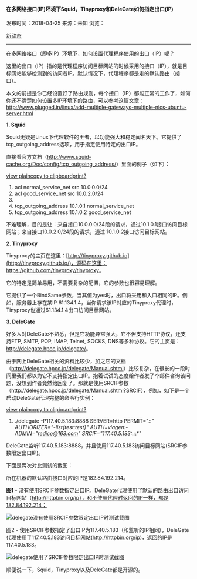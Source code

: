 #### 在多网络接口(IP)环境下Squid，Tinyproxy和DeleGate如何指定出口(IP)

发布时间：2018-04-25 来源：未知 浏览：

[新动态](http://weibo.com/u/5581662372)

------

在多网络接口（即多IP）环境下，如何设置代理程序使用的出口（IP）呢？

这里的出口（IP）指的是代理程序访问目标网站的时候采用的接口（IP），就是目标网站能够检测到的访问者IP。默认情况下，代理程序都是走的默认路由（接口）。

本文的前提是你已经设置好了路由规则，每个接口（IP）都能正常的工作了，如何你还不清楚如何设置多IP环境下的路由，可以参考这篇文章：<http://www.plugged.in/linux/add-multiple-gateways-multiple-nics-ubuntu-server.html>

**1. Squid**

Squid无疑是Linux下代理软件的王者，以功能强大和稳定闻名天下。它提供了tcp_outgoing_address选项，用于指定使用特定的出口IP。

直接看官方文档（<http://www.squid-cache.org/Doc/config/tcp_outgoing_address/>）里面的例子（如下）：

[view plain](http://www.site-digger.com/html/articles/20180425/143.html#)[copy to clipboard](http://www.site-digger.com/html/articles/20180425/143.html#)[print](http://www.site-digger.com/html/articles/20180425/143.html#)[?](http://www.site-digger.com/html/articles/20180425/143.html#)

1. acl normal_service_net src 10.0.0.0/24  
2. acl good_service_net src 10.0.2.0/24  
3.   
4. tcp_outgoing_address 10.1.0.1 normal_service_net  
5. tcp_outgoing_address 10.1.0.2 good_service_net  

不难理解，目的是让：来自接口10.0.0.0/24段的请求，通过10.1.0.1接口访问目标网站；来自接口10.0.2.0/24段的请求，通过 10.1.0.2接口访问目标网站。

**2. Tinyproxy**

Tinyproxy的主页在这里：[http://tinyproxy.github.io](http://tinyproxy.github.io/)，源码在这里：<https://github.com/tinyproxy/tinyproxy>。

它的特定是简单易用，不需要复杂的配置，它的参数也很容易理解。

它提供了一个BindSame参数，当其值为yes时，出口将采用和入口相同的IP。例如，服务器上存在某IP 61.134.1.4，当你请求该IP对应的Tinyproxy代理时，Tinyproxy也通过61.134.1.4出口访问目标网站。

**3. DeleGate**

好多人对DeleGate不熟悉，但是它功能异常强大，它不但支持HTTP协议，还支持FTP,  SMTP, POP, IMAP, Telnet, SOCKS, DNS等多种协议。它的主页是：<http://delegate.hpcc.jp/delegate/>。

由于网上DeleGate相关的资料比较少，加之它的文档（<http://delegate.hpcc.jp/delegate/Manual.shtml>）比较复杂，在很长的一段时间里我们都以为它不支持指定出口IP。抱着试试的态度给作者发了个邮件咨询该问题，没想到作者竟然给回复了。那就是使用SRCIF参数（<http://delegate.hpcc.jp/delegate/Manual.shtml?SRCIF>），例如，如下是一个启动DeleGate代理完整的命令行实例：

[view plain](http://www.site-digger.com/html/articles/20180425/143.html#)[copy to clipboard](http://www.site-digger.com/html/articles/20180425/143.html#)[print](http://www.site-digger.com/html/articles/20180425/143.html#)[?](http://www.site-digger.com/html/articles/20180425/143.html#)

1. ./delegate -P117.40.5.183:8888 SERVER=http PERMIT="*:*:*"  AUTHORIZER="-list{test:test}" AUTH=viagen:- ADMIN="redice@163.com" SRCIF="117.40.5.183:*:*:*:*"  

DeleGate监听117.40.5.183:8888，并且使用117.40.5.183访问目标网站(SRCIF参数限定出口IP)。

下面是两次对比测试的截图：

所在机器的默认路由接口对应的IP是182.84.192.214。

**图1** - 没有使用SRCIF参数指定出口IP。DeleGate代理使用了默认的路由出口访问目标网站（http://httpbin.org/ip），和不使用代理时返回的IP一样，都是182.84.192.214；

![delegate没有使用SRCIF参数限定出口IP时测试截图](http://www.site-digger.com/uploads/allimg/201804/delegate_no_srcif.png)

图2 - 使用SRCIF参数指定了出口IP为117.40.5.183（和监听的IP相同），DeleGate代理使用了117.40.5.183访问目标网站(http://httpbin.org/ip)，返回的IP是117.40.5.183。

![delegate使用了SRCIF参数限定出口IP时测试截图](http://www.site-digger.com/uploads/allimg/201804/delegate_with_srcif.png)

顺便说一下，Squid，Tinyproxy以及DeleGate都是开源的。